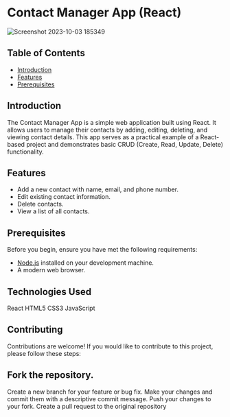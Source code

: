 # Contact Manager App (React)


![Screenshot 2023-10-03 185349](https://github.com/PKSharma96/proConnect/assets/77106007/e9a247b3-4bc2-4501-bc6d-552481d130b1)




## Table of Contents

- [Introduction](#introduction)
- [Features](#features)
- [Prerequisites](#prerequisites)


## Introduction

The Contact Manager App is a simple web application built using React. It allows users to manage their contacts by adding, editing, deleting, and viewing contact details. This app serves as a practical example of a React-based project and demonstrates basic CRUD (Create, Read, Update, Delete) functionality.

## Features

- Add a new contact with name, email, and phone number.
- Edit existing contact information.
- Delete contacts.
- View a list of all contacts.

## Prerequisites

Before you begin, ensure you have met the following requirements:

- [Node.js](https://nodejs.org/) installed on your development machine.
- A modern web browser.


## Technologies Used
React
HTML5
CSS3
JavaScript


## Contributing

Contributions are welcome! If you would like to contribute to this project, please follow these steps:


## Fork the repository.

Create a new branch for your feature or bug fix.
Make your changes and commit them with a descriptive commit message.
Push your changes to your fork.
Create a pull request to the original repository
